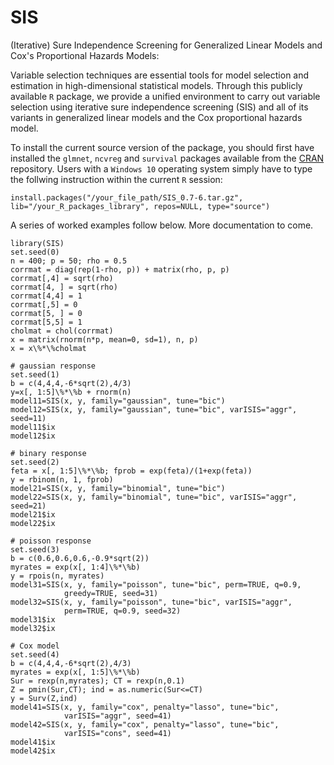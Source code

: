 # SIS
(Iterative) Sure Independence Screening for Generalized Linear Models and Cox's Proportional Hazards Models:

Variable selection techniques are essential tools for model selection and estimation in high-dimensional statistical models. Through this publicly available ```R``` package, we provide a unified environment to carry out variable selection using iterative sure independence screening (SIS) and all of its variants in generalized linear models and the Cox proportional hazards model.

To install the current source version of the package, you should first have installed the ```glmnet```,  ```ncvreg``` and ```survival``` packages available from the <a href="https://cran.r-project.org/" target="_blank">CRAN</a> repository. Users with a ```Windows 10``` operating system simply have to type the follwing instruction within the current ```R``` session:

```
install.packages("/your_file_path/SIS_0.7-6.tar.gz", lib="/your_R_packages_library", repos=NULL, type="source")
```
A series of worked examples follow below. More documentation to come.

```
library(SIS)
set.seed(0)
n = 400; p = 50; rho = 0.5
corrmat = diag(rep(1-rho, p)) + matrix(rho, p, p)
corrmat[,4] = sqrt(rho)
corrmat[4, ] = sqrt(rho)
corrmat[4,4] = 1
corrmat[,5] = 0
corrmat[5, ] = 0
corrmat[5,5] = 1
cholmat = chol(corrmat)
x = matrix(rnorm(n*p, mean=0, sd=1), n, p)
x = x\%*\%cholmat

# gaussian response 
set.seed(1)
b = c(4,4,4,-6*sqrt(2),4/3)
y=x[, 1:5]\%*\%b + rnorm(n)
model11=SIS(x, y, family="gaussian", tune="bic")
model12=SIS(x, y, family="gaussian", tune="bic", varISIS="aggr", seed=11)
model11$ix
model12$ix

# binary response 
set.seed(2)
feta = x[, 1:5]\%*\%b; fprob = exp(feta)/(1+exp(feta))
y = rbinom(n, 1, fprob)
model21=SIS(x, y, family="binomial", tune="bic")
model22=SIS(x, y, family="binomial", tune="bic", varISIS="aggr", seed=21)
model21$ix
model22$ix

# poisson response
set.seed(3)
b = c(0.6,0.6,0.6,-0.9*sqrt(2))
myrates = exp(x[, 1:4]\%*\%b)
y = rpois(n, myrates)
model31=SIS(x, y, family="poisson", tune="bic", perm=TRUE, q=0.9, 
            greedy=TRUE, seed=31)
model32=SIS(x, y, family="poisson", tune="bic", varISIS="aggr", 
            perm=TRUE, q=0.9, seed=32)
model31$ix
model32$ix

# Cox model
set.seed(4)
b = c(4,4,4,-6*sqrt(2),4/3)
myrates = exp(x[, 1:5]\%*\%b)
Sur = rexp(n,myrates); CT = rexp(n,0.1)
Z = pmin(Sur,CT); ind = as.numeric(Sur<=CT)
y = Surv(Z,ind)
model41=SIS(x, y, family="cox", penalty="lasso", tune="bic", 
            varISIS="aggr", seed=41)
model42=SIS(x, y, family="cox", penalty="lasso", tune="bic", 
            varISIS="cons", seed=41)
model41$ix
model42$ix
```
